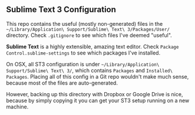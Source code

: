 ## Sublime Text 3 Configuration

This repo contains the useful (mostly non-generated) files in the `~/Library/Application\ Support/Sublime\ Text\ 3/Packages/User/` directory. Check `.gitignore` to see which files I've deemed "useful".

**Sublime Text** is a highly extensible, amazing text editor. Check `Package Control.sublime-settings` to see which packages I've installed.

On OSX, all ST3 configuration is under `~/Library/Application\ Support/Sublime\ Text\ 3/`, which contains `Packages` and `Installed\ Packages`. Placing all of this config in a Git repo wouldn't make much sense, because most of the files are auto-generated.

However, backing up this directory with Dropbox or Google Drive is nice, because by simply copying it you can get your ST3 setup running on a new machine.
